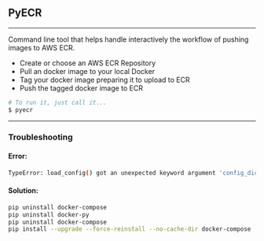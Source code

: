 **PyECR**
---
---

Command line tool that helps handle interactively the workflow of pushing images to AWS ECR. 

- Create or choose an AWS ECR Repository
- Pull an docker image to your local Docker
- Tag your docker image preparing it to upload to ECR
- Push the tagged docker image to ECR

```bash
# To run it, just call it...
$ pyecr
```


---

### **Troubleshooting**

#### **Error**:
```bash
TypeError: load_config() got an unexpected keyword argument 'config_dict'
```
#### **Solution**:

```bash
pip uninstall docker-compose
pip uninstall docker-py
pip uninstall docker-compose
pip install --upgrade --force-reinstall --no-cache-dir docker-compose
```